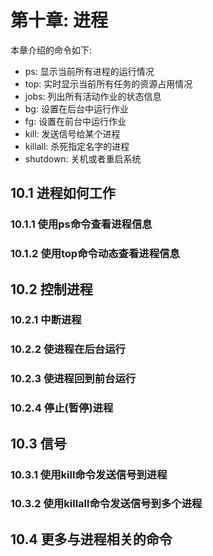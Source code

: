 # 第十章: 进程 #

本章介绍的命令如下:

- ps: 显示当前所有进程的运行情况
- top: 实时显示当前所有任务的资源占用情况
- jobs: 列出所有活动作业的状态信息
- bg: 设置在后台中运行作业
- fg: 设置在前台中运行作业
- kill: 发送信号给某个进程
- killall: 杀死指定名字的进程
- shutdown: 关机或者重启系统

## 10.1 进程如何工作 ##

### 10.1.1 使用ps命令查看进程信息 ###

### 10.1.2 使用top命令动态查看进程信息 ###

## 10.2 控制进程 ##

### 10.2.1 中断进程 ###

### 10.2.2 使进程在后台运行 ###

### 10.2.3 使进程回到前台运行 ###

### 10.2.4 停止(暂停)进程 ###

## 10.3 信号 ##

### 10.3.1 使用kill命令发送信号到进程 ###

### 10.3.2 使用killall命令发送信号到多个进程 ###

## 10.4 更多与进程相关的命令 ##

